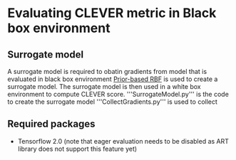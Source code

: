 # Evaluating CLEVER metric in Black box environment

## Surrogate model
A surrogate model is required to obatin gradients from model that is evaluated in black box environment
[Prior-based RBF](https://papers.nips.cc/paper/9275-improving-black-box-adversarial-attacks-with-a-transfer-based-prior.pdf) is used to create a surrogate model. The surrogate model is then used in a white box environment to compute CLEVER score.
'''SurrogateModel.py''' is the code to create the surrogate model
'''CollectGradients.py''' is used to collect


## Required packages

- Tensorflow 2.0 (note that eager evaluation needs to be disabled as ART library does not support this feature yet)


